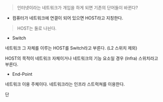 > 인터넷이라는 네트워크가 개입을 하게 되면 기존의 단어들이 바뀐다?

- 컴퓨터가 네트워크에 연결이 되어 있으면 HOST라고 지칭한다.

> HOST는 둘로 나뉜다.

- Switch

네트워크 그 자체를 이루는 HOST를 Switch라고 부른다. (L2 스위치 제외)

HOST의 목적이 네트워크 자체이거나 네트워크의 기능 요소일 경우 (Infra) 스위치라고 부른다.

- End-Point

네트워크 이용 주체이다. 네트워크라는 인프라 스트럭쳐를 이용한다.

단